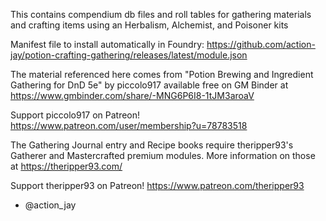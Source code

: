 This contains compendium db files and roll tables for gathering materials and crafting items using an Herbalism, Alchemist, and Poisoner kits

Manifest file to install automatically in Foundry: https://github.com/action-jay/potion-crafting-gathering/releases/latest/module.json

The material referenced here comes from "Potion Brewing and Ingredient Gathering for DnD 5e" by piccolo917 available free on GM Binder at https://www.gmbinder.com/share/-MNG6P6I8-1tJM3aroaV

Support piccolo917 on Patreon!
https://www.patreon.com/user/membership?u=78783518


The Gathering Journal entry and Recipe books require theripper93's Gatherer and Mastercrafted premium modules. More information on those at https://theripper93.com/

Support theripper93 on Patreon!
https://www.patreon.com/theripper93



- @action_jay
